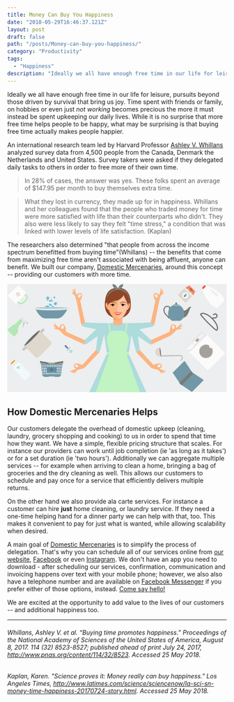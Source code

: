 ```yaml
---
title: Money Can Buy You Happiness
date: "2018-05-29T16:46:37.121Z"
layout: post
draft: false
path: "/posts/Money-can-buy-you-happiness/"
category: "Productivity"
tags:
  - "Happiness"
description: "Ideally we all have enough free time in our life for leisure, pursuits beyond those driven by survival that bring us joy. Time spent with friends or family, on hobbies or even just *not working* becomes precious the more it must instead be spent upkeeping our daily lives. While it is no surprise that more free time helps people to be happy, what may be surprising is that buying free time actually makes people happier."
---
```


Ideally we all have enough free time in our life for leisure, pursuits beyond those driven by survival that bring us joy. Time spent with friends or family, on hobbies or even just *not working* becomes precious the more it must instead be spent upkeeping our daily lives. While it is no surprise that more free time helps people to be happy, what may be surprising is that buying free time actually makes people happier.

An international research team led by Harvard Professor <a href="https://www.hbs.edu/faculty/Pages/profile.aspx?facId=943704&facInfo=pub" target="_blank">Ashley V. Whillans</a> analyzed survey data from 4,500 people from the Canada, Denmark the Netherlands and United States. Survey takers were asked if they delegated daily tasks to others in order to free more of their own time. 

> In 28% of cases, the answer was yes. These folks spent an average of $147.95 per month to buy themselves extra time.

> What they lost in currency, they made up for in happiness. Whillans and her colleagues found that the people who traded money for time were more satisfied with 
> life than their counterparts who didn't. They also were less likely to say they felt "time stress," a condition that was linked with lower levels of 
> life satisfaction. (Kaplan)

The researchers also determined "that people from across the income spectrum benefitted from buying time"(Whillans) -- the benefits that come from maximizing free time aren't associated with being affluent, anyone can benefit. We built our company, <a href="https://domesticMercenaries.com/" target="_blank">Domestic Mercenaries</a>, around this concept -- providing our customers with more time.

![Nulla faucibus vestibulum eros in tempus. Vestibulum tempor imperdiet velit nec dapibus](./1_.png)

## How Domestic Mercenaries Helps
Our customers delegate the overhead of domestic upkeep (cleaning, laundry, grocery shopping and cooking) to us in order to spend that time how they want. We have a simple, flexible pricing structure that scales. For instance our providers can work until job completion (ie 'as long as it takes') or for a set duration (ie 'two hours'). Additionally we can aggregate multiple services -- for example when arriving to clean a home, bringing a bag of groceries and the dry cleaning as well. This allows our customers to schedule and pay once for a service that efficiently delivers multiple returns.

On the other hand we also provide ala carte services. For instance a customer can hire **just** home cleaning, or laundry service. If they need a one-time helping hand for a dinner party we can help with that, too. This makes it convenient to pay for just what is wanted, while allowing scalability when desired.

A main goal of <a href="https://domesticMercenaries.com/" target="_blank">Domestic Mercenaries</a> is to simplify the process of delegation. That's why you can schedule all of our services online from <a href="https://domesticMercenaries.com/" target="_blank">our website</a>, <a href="https://www.facebook.com/DomesticMercenaries/" target="_blank">Facebook</a> or even <a href="https://www.instagram.com/domesticmercy/" target="_blank">Instagram</a>. We don't have an app you need to download - after scheduling our services, confirmation, communication and invoicing happens over text with your mobile phone; however, we also also have a telephone number and are available on <a href="https://m.me/DomesticMercenaries" target="_blank">Facebook Messenger</a> if you prefer either of those options, instead. <a href="https://domesticMercenaries.com/Contact" target="_blank">Come say hello!</a> 

We are excited at the opportunity to add value to the lives of our customers -- and additional happiness too.

***

###### Whillans, Ashley V. et al. “Buying time promotes happiness.” *Proceedings of the National Academy of Sciences of the United States of America*, August 8, 2017. 114 (32) 8523-8527; published ahead of print July 24, 2017, http://www.pnas.org/content/114/32/8523. Accessed 25 May 2018.

###### Kaplan, Karen. "Science proves it: Money really can buy happiness." Los Angeles Times, http://www.latimes.com/science/sciencenow/la-sci-sn-money-time-happiness-20170724-story.html. Accessed 25 May 2018.
